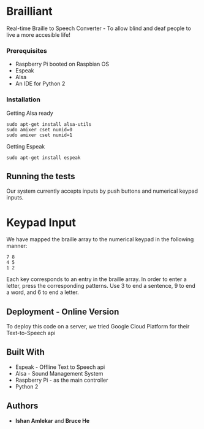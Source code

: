 # Brailliant

Real-time Braille to Speech Converter - To allow blind and deaf people to live a more accesible life!

### Prerequisites

* Raspberry Pi booted on Raspbian OS
* Espeak
* Alsa
* An IDE for Python 2


### Installation


Getting Alsa ready
```
sudo apt-get install alsa-utils
sudo amixer cset numid=0
sudo amixer cset numid=1
```
Getting Espeak
```
sudo apt-get install espeak
```

## Running the tests
Our system currently accepts inputs by push buttons and numerical keypad inputs.

# Keypad Input
We have mapped the braille array to the numerical keypad in the following manner:
```
7 8
4 5
1 2
```

Each key corresponds to an entry in the braille array. In order to enter a letter, press the corresponding patterns. Use 3 to end a sentence, 9 to end a word, and 6 to end a letter.



## Deployment - Online Version

To deploy this code on a server, we tried Google Cloud Platform for their Text-to-Speech api

## Built With

* Espeak - Offline Text to Speech api
* Alsa - Sound Management System
* Raspberry Pi - as the main controller
* Python 2


## Authors

* **Ishan Amlekar** and **Bruce He** 